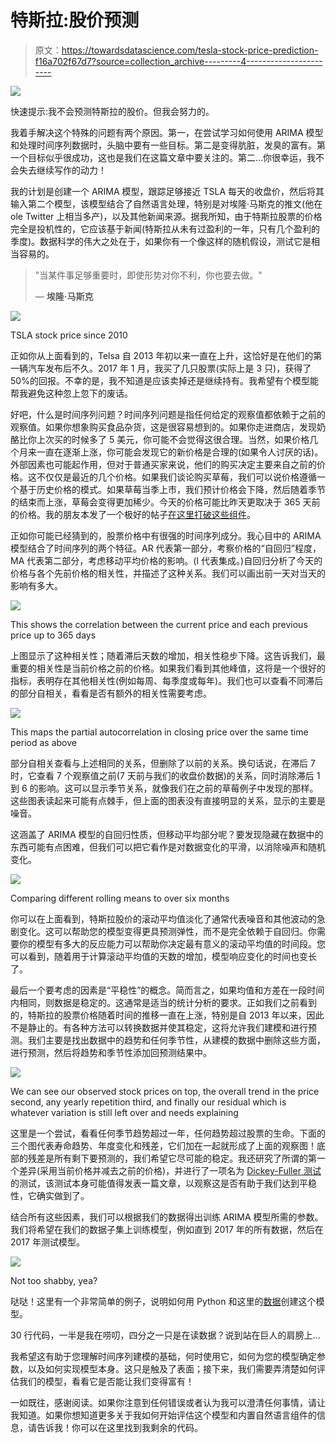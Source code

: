 # 特斯拉:股价预测

> 原文：<https://towardsdatascience.com/tesla-stock-price-prediction-f16a702f67d7?source=collection_archive---------4----------------------->

![](img/15477971fb84ea5601692a6d955ac709.png)

快速提示:我不会预测特斯拉的股价。但我会努力的。

我着手解决这个特殊的问题有两个原因。第一，在尝试学习如何使用 ARIMA 模型和处理时间序列数据时，头脑中要有一些目标。第二是变得肮脏，发臭的富有。第一个目标似乎很成功，这也是我们在这篇文章中要关注的。第二…你很幸运，我不会失去继续写作的动力！

我的计划是创建一个 ARIMA 模型，跟踪足够接近 TSLA 每天的收盘价，然后将其输入第二个模型，该模型结合了自然语言处理，特别是对埃隆·马斯克的推文(他在 ole Twitter 上相当多产)，以及其他新闻来源。据我所知，由于特斯拉股票的价格完全是投机性的，它应该基于新闻(特斯拉从未有过盈利的一年，只有几个盈利的季度)。数据科学的伟大之处在于，如果你有一个像这样的随机假设，测试它是相当容易的。

> "当某件事足够重要时，即使形势对你不利，你也要去做。"
> 
> ― **埃隆·马斯克**

![](img/5ea870beefac2db73dbc02969122490b.png)

TSLA stock price since 2010

正如你从上面看到的，Telsa 自 2013 年初以来一直在上升，这恰好是在他们的第一辆汽车发布后不久。2017 年 1 月，我买了几只股票(实际上是 3 只)，获得了 50%的回报。不幸的是，我不知道是应该卖掉还是继续持有。我希望有个模型能帮我避免这种忽上忽下的废话。

好吧，什么是时间序列问题？时间序列问题是指任何给定的观察值都依赖于之前的观察值。如果你想象购买食品杂货，这是很容易想到的。如果你走进商店，发现奶酪比你上次买的时候多了 5 美元，你可能不会觉得这很合理。当然，如果价格几个月来一直在逐渐上涨，你可能会发现它的新价格是合理的(如果令人讨厌的话)。外部因素也可能起作用，但对于普通买家来说，他们的购买决定主要来自之前的价格。这不仅仅是最近的几个价格。如果我们谈论购买草莓，我们可以说价格遵循一个基于历史价格的模式。如果草莓当季上市，我们预计价格会下降，然后随着季节的结束而上涨，草莓会变得更加稀少。今天的价格可能比昨天更取决于 365 天前的价格。我的朋友本发了一个极好的帖子[在这里打破这些组件](/understanding-the-hyperparameters-of-a-simple-time-series-model-631f26c46c9)。

正如你可能已经猜到的，股票价格中有很强的时间序列成分。我心目中的 ARIMA 模型结合了时间序列的两个特征。AR 代表第一部分，考察价格的“自回归”程度，MA 代表第二部分，考虑移动平均价格的影响。(I 代表集成。)自回归分析了今天的价格与各个先前价格的相关性，并描述了这种关系。我们可以画出前一天对当天的影响有多大。

![](img/42a8b79ad7c267fed592de0be279d9f5.png)

This shows the correlation between the current price and each previous price up to 365 days

上图显示了这种相关性；随着滞后天数的增加，相关性稳步下降。这告诉我们，最重要的相关性是当前价格之前的价格。如果我们看到其他峰值，这将是一个很好的指标，表明存在其他相关性(例如每周、每季度或每年)。我们也可以查看不同滞后的部分自相关，看看是否有额外的相关性需要考虑。

![](img/55859c539613c19d0a6e53d3c58a7594.png)

This maps the partial autocorrelation in closing price over the same time period as above

部分自相关查看与上述相同的关系，但删除了以前的关系。换句话说，在滞后 7 时，它查看 7 个观察值之前(7 天前与我们的收盘价数据)的关系，同时消除滞后 1 到 6 的影响。这可以显示季节关系，就像我们在之前的草莓例子中发现的那样。这些图表读起来可能有点棘手，但上面的图表没有直接明显的关系，显示的主要是噪音。

这涵盖了 ARIMA 模型的自回归性质，但移动平均部分呢？要发现隐藏在数据中的东西可能有点困难，但我们可以把它看作是对数据变化的平滑，以消除噪声和随机变化。

![](img/e15020dbbabe59d2886f714c222c5ef8.png)

Comparing different rolling means to over six months

你可以在上面看到，特斯拉股价的滚动平均值淡化了通常代表噪音和其他波动的急剧变化。这可以帮助您的模型变得更具预测弹性，而不是完全依赖于自回归。你需要你的模型有多大的反应能力可以帮助你决定最有意义的滚动平均值的时间段。您可以看到，随着用于计算滚动平均值的天数的增加，模型响应变化的时间也变长了。

最后一个要考虑的因素是“平稳性”的概念。简而言之，如果均值和方差在一段时间内相同，则数据是稳定的。这通常是适当的统计分析的要求。正如我们之前看到的，特斯拉的股票价格随着时间的推移一直在上涨，特别是自 2013 年以来，因此不是静止的。有各种方法可以转换数据并使其稳定，这将允许我们建模和进行预测。我们主要是找出数据中的趋势和任何季节性，从建模的数据中删除这些方面，进行预测，然后将趋势和季节性添加回预测结果中。

![](img/b84cb0fe1104a8283bb42c3b98b86ab7.png)

We can see our observed stock prices on top, the overall trend in the price second, any yearly repetition third, and finally our residual which is whatever variation is still left over and needs explaining

这里是一个尝试，看看任何季节趋势超过一年，任何趋势超过股票的生命。下面的三个图代表寿命趋势、年度变化和残差，它们加在一起就形成了上面的观察图！底部的残差是所有剩下要预测的，我们希望它尽可能的稳定。我还研究了所谓的第一个差异(采用当前价格并减去之前的价格)，并进行了一项名为 [Dickey-Fuller 测试](https://en.wikipedia.org/wiki/Dickey–Fuller_test)的测试，该测试本身可能值得发表一篇文章，以观察这是否有助于我们达到平稳性，它确实做到了。

结合所有这些因素，我们可以根据我们的数据得出训练 ARIMA 模型所需的参数。我们将希望在我们的数据子集上训练模型，例如直到 2017 年的所有数据，然后在 2017 年测试模型。

![](img/19b6cbc1c02dec93bf2a327027c762a9.png)

Not too shabby, yea?

哒哒！这里有一个非常简单的例子，说明如何用 Python 和这里的[数据](https://github.com/dale-wahl/Tesla_stock_prediction/blob/master/TESLAHistoricalQuotes.csv)创建这个模型。

30 行代码，一半是我在唠叨，四分之一只是在读数据？说到站在巨人的肩膀上…

我希望这有助于您理解时间序列建模的基础，何时使用它，如何为您的模型确定参数，以及如何实现模型本身。这只是触及了表面；接下来，我们需要弄清楚如何评估我们的模型，看看它是否能让我们变得富有！

一如既往，感谢阅读。如果你注意到任何错误或者认为我可以澄清任何事情，请让我知道。如果你想知道更多关于我如何开始评估这个模型和内置自然语言组件的信息，请告诉我！你可以在这里找到我剩余的代码。